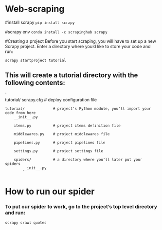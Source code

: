 # Web-scraping

#install scrapy
`pip install scrapy`

#scrapy env
`conda install -c scrapinghub scrapy`

#Creating a project
Before you start scraping, you will have to set up a new Scrapy project. Enter a directory where you’d like to store your code and run:

`scrapy startproject tutorial`

## This will create a tutorial directory with the following contents:

`   
    tutorial/
    scrapy.cfg            # deploy configuration file

    tutorial/             # project's Python module, you'll import your code from here
        __init__.py

        items.py          # project items definition file

        middlewares.py    # project middlewares file

        pipelines.py      # project pipelines file

        settings.py       # project settings file

        spiders/          # a directory where you'll later put your spiders
            __init__.py 
            `


# How to run our spider
### To put our spider to work, go to the project’s top level directory and run:

`scrapy crawl quotes`
